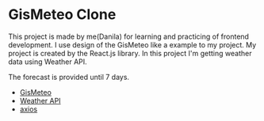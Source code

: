 # GisMeteo Clone

This project is made by me(Danila) for learning and practicing of frontend development.
I use design of the GisMeteo like a example to my project.
My project is created by the React.js library.
In this project I'm getting weather data using Weather API.

The forecast is provided until 7 days.

- [GisMeteo](https://github.com/vitejs/vite-plugin-react-swc)
- [Weather API](https://www.weatherapi.com)
- [axios](https://axios-http.com/ru/docs/intro)

